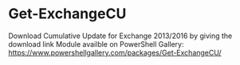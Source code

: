 # Get-ExchangeCU
Download Cumulative Update for Exchange 2013/2016 by giving the download link
Module availble on PowerShell Gallery: https://www.powershellgallery.com/packages/Get-ExchangeCU/

